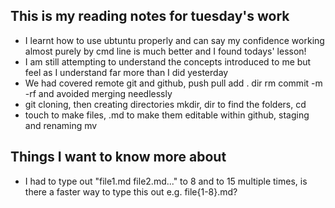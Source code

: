 ## This is my reading notes for tuesday's work

- I learnt how to use ubtuntu properly and can say my confidence working almost purely by cmd line is much better and I found todays' lesson!
- I am still attempting to understand the concepts introduced to me but feel as I understand far more than I did yesterday
- We had covered remote git and github, push pull add . dir rm commit -m -rf and avoided merging needlessly
- git cloning, then creating directories mkdir, dir to find the folders, cd
- touch to make files, .md to make them editable within github, staging and renaming mv

## Things I want to know more about

- I had to type out "file1.md file2.md..." to 8 and to 15 multiple times, is there a faster way to type this out e.g. file{1-8}.md?
